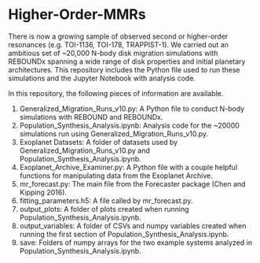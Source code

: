 # Higher-Order-MMRs
There is now a growing sample of observed second or higher-order resonances (e.g. TOI-1136, TOI-178, TRAPPIST-1). We carried out an ambitious set of ~20,000 N-body disk migration simulations with REBOUNDx spanning a wide range of disk properties and initial planetary architectures. This repository includes the Python file used to run these simulations and the Jupyter Notebook with analysis code.

In this repository, the following pieces of information are available. 
1. Generalized_Migration_Runs_v10.py: A Python file to conduct N-body simulations with REBOUND and REBOUNDx.
2. Population_Synthesis_Analysis.ipynb: Analysis code for the ~20000 simulations run using Generalized_Migration_Runs_v10.py.
3. Exoplanet Datasets: A folder of datasets used by Generalized_Migration_Runs_v10.py and Population_Synthesis_Analysis.ipynb.
4. Exoplanet_Archive_Examiner.py: A Python file with a couple helpful functions for manipulating data from the Exoplanet Archive.
5. mr_forecast.py: The main file from the Forecaster package (Chen and Kipping 2016). 
6. fitting_parameters.h5: A file called by mr_forecast.py.
7. output_plots: A folder of plots created when running Population_Synthesis_Analysis.ipynb.
8. output_variables: A folder of CSVs and numpy variables created when running the first section of Population_Synthesis_Analysis.ipynb.
9. save: Folders of numpy arrays for the two example systems analyzed in Population_Synthesis_Analysis.ipynb.
